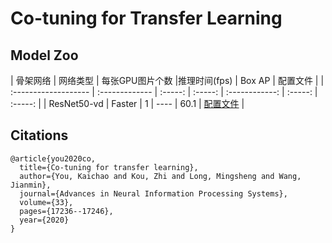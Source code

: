 # Co-tuning for Transfer Learning

## Model Zoo
| 骨架网络             | 网络类型       | 每张GPU图片个数 |推理时间(fps) | Box AP |  配置文件  |
| :------------------- | :------------- | :-----: | :-----: | :------------: | :-----: | :-----: |
| ResNet50-vd             | Faster         |    1    |     ----     |  60.1  | [配置文件](./faster_rcnn_r50_vd_fpn_1x_coco_cotuning_roadsign.yml) |
## Citations
```
@article{you2020co,
  title={Co-tuning for transfer learning},
  author={You, Kaichao and Kou, Zhi and Long, Mingsheng and Wang, Jianmin},
  journal={Advances in Neural Information Processing Systems},
  volume={33},
  pages={17236--17246},
  year={2020}
}
```